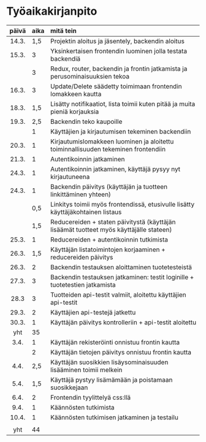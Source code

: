 # Työaikakirjanpito

| päivä | aika | mitä tein  |
| :----:|:-----| :-----|
| 14.3. | 1,5  | Projektin aloitus ja jäsentely, backendin aloitus |
| 15.3. | 3    | Yksinkertaisen frontendin luominen jolla testata backendiä |
|       | 3    | Redux, router, backendin ja frontin jatkamista ja perusominaisuuksien tekoa |
| 16.3. | 3    | Update/Delete säädetty toimimaan frontendin lomakkeen kautta | 
| 18.3. | 1,5  | Lisätty notifikaatiot, lista toimii kuten pitää ja muita pieniä korjauksia | 
| 19.3. | 2,5  | Backendin teko kaupoille | 
|       | 1    | Käyttäjien ja kirjautumisen tekeminen backendiin | 
| 20.3. | 1    | Kirjautumislomakkeen luominen ja aloitettu toiminnallisuuden tekeminen frontendiin |
| 21.3. | 1    | Autentikoinnin jatkaminen |
| 24.3. | 1    | Autentikoinnin jatkaminen, käyttäjä pysyy nyt kirjautuneena |
| 24.3. | 1    | Backendin päivitys (käyttäjän ja tuotteen linkittäminen yhteen) | 
|       | 0,5  | Linkitys toimii myös frontendissä, etusivulle lisätty käyttäjäkohtainen listaus |
|       | 1,5  | Reducereiden + staten päivitystä (käyttäjän lisäämät tuotteet myös käyttäjälle stateen) |
| 25.3. | 1    | Reducereiden + autentikoinnin tutkimista |
| 26.3. | 1,5  | Käyttäjän listatoimintojen korjaaminen + reducereiden päivitys |
| 26.3. | 2    | Backendin testauksen aloittaminen tuotetesteistä |
| 27.3. | 3    | Backendin testauksen jatkaminen: testit loginille + tuotetestien jatkamista |
| 28.3  | 3    | Tuotteiden api-testit valmiit, aloitettu käyttäjien api-testit |
| 29.3. | 2    | Käyttäjien api-testejä jatkettu |
| 30.3. | 1    | Käyttäjän päivitys kontrolleriin + api-testit aloitettu |
| yht   | 35   | |
| 3.4.  | 1    | Käyttäjän rekisteröinti onnistuu frontin kautta |
|       | 2    | Käyttäjän tietojen päivitys onnistuu frontin kautta |
| 4.4.  | 2,5  | Käyttäjän suosikkien lisäysominaisuuden lisääminen toimii melkein |
| 5.4.  | 1,5  | Käyttäjä pystyy lisämämään ja poistamaan suosikkejaan |
| 6.4.  | 2   | Frontendin tyylittelyä css:llä |
| 9.4. | 1 | Käännösten tutkimista |
| 10.4. | 1 | Käännösten tutkimisen jatkaminen ja testailu |
||||
| yht   | 44   | |
